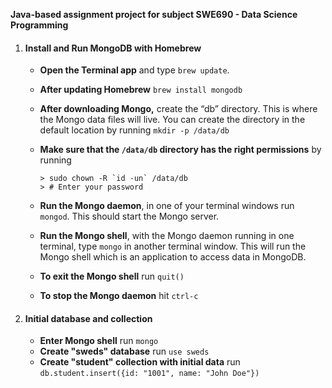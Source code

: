 **Java-based assignment project for subject SWE690 - Data Science Programming**
1. #### Install and Run MongoDB with Homebrew

	-   **Open the Terminal app**  and type  `brew update`.
	-   **After updating Homebrew**  `brew install mongodb`
	-   **After downloading Mongo,**  create the “db” directory. This is where the Mongo data files will live. You can create the directory in the default location by running  `mkdir -p /data/db`
	-   **Make sure that the  `/data/db`  directory has the right permissions**  by running

	    ```
	    > sudo chown -R `id -un` /data/db
	    > # Enter your password
	    ```

	-   **Run the Mongo daemon**, in one of your terminal windows run  `mongod`. This should start the Mongo server.
	-   **Run the Mongo shell**, with the Mongo daemon running in one terminal, type  `mongo`  in another terminal window. This will run the Mongo shell which is an application to access data in MongoDB.
	-   **To exit the Mongo shell**  run  `quit()`
	-   **To stop the Mongo daemon**  hit  `ctrl-c`

2. #### Initial database and collection
	-   **Enter Mongo shell** run  `mongo`
	-   **Create "sweds" database** run  `use sweds`
	-   **Create "student" collection with initial data** run  `db.student.insert({id: "1001", name: "John Doe"})`

